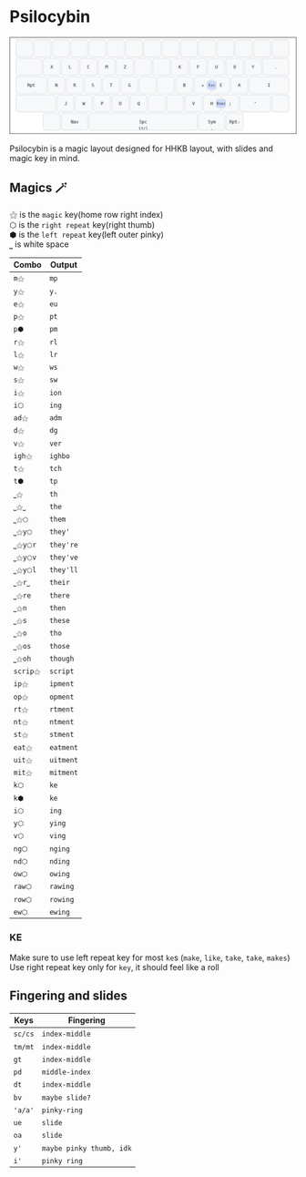 # Psilocybin
![Psilocybin layout](baselayout.png)

Psilocybin is a magic layout designed for HHKB layout, with slides and magic key in mind.

## Magics 🪄
⚝ is the `magic` key(home row right index)\
⬡ is the `right repeat` key(right thumb)\
⬢ is the `left repeat` key(left outer pinky)\
⎵ is white space

| Combo    | Output      |
| ------   | --------    |
| `m⚝`     | `mp`        |
| `y⚝`     | `y.`        |
| `e⚝`     | `eu`        |
| `p⚝`     | `pt`        |
| `p⬢`     | `pm`        |
| `r⚝`     | `rl`        |
| `l⚝`     | `lr`        |
| `w⚝`     | `ws`        |
| `s⚝`     | `sw`        |
| `i⚝`     | `ion`       |
| `i⬡`     | `ing`       |
| `ad⚝`    | `adm`       |
| `d⚝`     | `dg`        |
| `v⚝`     | `ver`       |
| `igh⚝`   | `ighbo`     |
| `t⚝`     | `tch`       |
| `t⬢`     | `tp`        |
| `⎵⚝`     | `th`        |
| `⎵⚝⎵`    | `the`       |
| `⎵⚝⬡`    | `them`      |
| `⎵⚝y⬡`   | `they'`     |
| `⎵⚝y⬡r`  | `they're`   |
| `⎵⚝y⬡v`  | `they've`   |
| `⎵⚝y⬡l`  | `they'll`   |
| `⎵⚝r⎵`   | `their`     |
| `⎵⚝re`   | `there`     |
| `⎵⚝n`    | `then`      |
| `⎵⚝s`    | `these`     |
| `⎵⚝o`    | `tho`       |
| `⎵⚝os`   | `those`     |
| `⎵⚝oh`   | `though`    |
| `scrip⚝` | `script`    |
| `ip⚝`    | `ipment`    |
| `op⚝`    | `opment`    |
| `rt⚝`    | `rtment`    |
| `nt⚝`    | `ntment`    |
| `st⚝`    | `stment`    |
| `eat⚝`   | `eatment`   |
| `uit⚝`   | `uitment`   |
| `mit⚝`   | `mitment`   |
| `k⬡`     | `ke`        |
| `k⬢`     | `ke`        |
| `i⬡`     | `ing`       |
| `y⬡`     | `ying`      |
| `v⬡ `    | `ving`      |
| `ng⬡`    | `nging`     |
| `nd⬡`    | `nding`     |
| `ow⬡`    | `owing`     |
| `raw⬡`   | `rawing`    |
| `row⬡`   | `rowing`    |
| `ew⬡ `   | `ewing`     |

### KE
Make sure to use left repeat key for most `ke`s (`make`, `like`, `take`, `take`, `makes`)\
Use right repeat key only for `key`, it should feel like a roll

## Fingering and slides

| Keys     | Fingering                |
| ------   | --------                 |
| `sc/cs`  | `index-middle`           |
| `tm/mt`  | `index-middle`           |
| `gt`     | `index-middle`           |
| `pd`     | `middle-index`           |
| `dt`     | `index-middle`           |
| `bv`     | `maybe slide?`           |
| `'a/a'`  | `pinky-ring`             |
| `ue`     | `slide`                  |
| `oa`     | `slide`                  |
| `y'`     | `maybe pinky thumb, idk` |
| `i'`     | `pinky ring`             |

